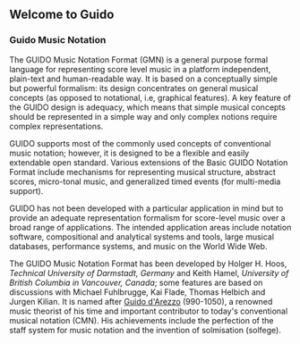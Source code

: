 ## Welcome to Guido

### Guido Music Notation

The GUIDO Music Notation Format (GMN) is a general purpose formal language for representing score level
music in a platform independent, plain-text and human-readable way. It is based on a conceptually
simple but powerful formalism: its design concentrates on general musical concepts (as opposed to
notational, i.e, graphical features). A key feature of the GUIDO design is adequacy, which means
that simple musical concepts should be represented in a simple way and only complex notions
require complex representations.

GUIDO supports most of the commonly used concepts of conventional music
notation; however, it is designed to be a flexible and easily extendable open standard. Various extensions of the Basic GUIDO Notation Format include mechanisms for representing musical structure,
abstract scores, micro-tonal music, and generalized timed events (for multi-media support).

GUIDO has not been developed with a particular application in mind but to provide an adequate
representation formalism for score-level music over a broad range of applications. The intended
application areas include notation software, compositional and analytical systems and tools, large
musical databases, performance systems, and music on the World Wide Web.

The GUIDO Music Notation Format has been developed by Holger H. Hoos, *Technical University of Darmstadt, Germany* and Keith Hamel, *University of British Columbia in Vancouver, Canada*; some features are based on discussions with Michael Fuhlbrugge, Kai Flade, Thomas Helbich and Jurgen
Kilian. It is named after [Guido d'Arezzo](https://en.wikipedia.org/wiki/Guido_of_Arezzo) (990-1050), a renowned music theorist of his time and
important contributor to today's conventional musical notation (CMN). His achievements include
the perfection of the staff system for music notation and the invention of solmisation (solfege).
